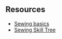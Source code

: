 ## Resources

- [Sewing basics](https://www.youtube.com/watch?v=1FknfumFPX8)
- [Sewing Skill Tree](https://github.com/sjpiper145/MakerSkillTree/tree/main/Sewing%20Skill%20Tree)